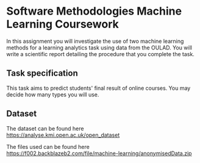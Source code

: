 # Software Methodologies Machine Learning Coursework

In this assignment you will investigate the use of two machine learning methods for a learning analytics task using data from the OULAD. You will write a scientific report detailing the procedure that you complete the task.

## Task specification

This task aims to predict students' final result of online courses. You may decide how many types you will use.

## Dataset

The dataset can be found here https://analyse.kmi.open.ac.uk/open_dataset

The files used can be found here https://f002.backblazeb2.com/file/machine-learning/anonymisedData.zip
